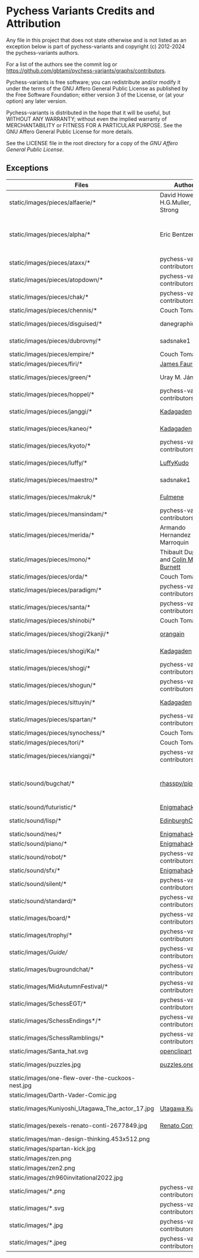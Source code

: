 # Pychess Variants Credits and Attribution

Any file in this project that does not state otherwise and is not listed as an
exception below is part of pychess-variants and copyright (c) 2012-2024 the pychess-variants authors.

For a list of the authors see the commit log or
https://github.com/gbtami/pychess-variants/graphs/contributors.

Pychess-variants is free software; you can redistribute and/or modify it under the terms
of the GNU Affero General Public License as published by the Free Software
Foundation; either version 3 of the License, or (at your option) any later
version.

Pychess-variants is distributed in the hope that it will be useful, but WITHOUT ANY
WARRANTY; without even the implied warranty of MERCHANTABILITY or FITNESS FOR
A PARTICULAR PURPOSE. See the GNU Affero General Public License for more
details.

See the LICENSE file in the root directory for a copy of the _GNU Affero General Public License_.

## Exceptions

Files | Author(s) | License | Notes
--- | --- | --- | ---
static/images/pieces/alfaerie/* | David Howe, H.G.Muller, Greg Strong | ??? | From [The Chess Variant Pages](https://www.chessvariants.com/graphics.dir/svg/alfaerie/)
static/images/pieces/alpha/* | Eric Bentzen | "free for personal non commercial use" | From [enpassant.dk](http://www.enpassant.dk/chess/fonteng.htm)
static/images/pieces/ataxx/* | pychess-variants contributors | [AGPLv3+](https://www.gnu.org/licenses/agpl-3.0.txt) | cat.svg and dog.svg license unknown
static/images/pieces/atopdown/* | pychess-variants contributors | [AGPLv3+](https://www.gnu.org/licenses/agpl-3.0.txt) |
static/images/pieces/chak/* | pychess-variants contributors | [AGPLv3+](https://www.gnu.org/licenses/agpl-3.0.txt) |
static/images/pieces/chennis/* | Couch Tomato | [AGPLv3+](https://www.gnu.org/licenses/agpl-3.0.txt) |
static/images/pieces/disguised/* | danegraphics | [CC BY-NC-SA 4.0](https://creativecommons.org/licenses/by-nc-sa/4.0/) | From lichess
static/images/pieces/dubrovny/* | sadsnake1 | [CC BY-NC-SA 4.0](https://creativecommons.org/licenses/by-nc-sa/4.0/) | From lichess
static/images/pieces/empire/* | Couch Tomato | [AGPLv3+](https://www.gnu.org/licenses/agpl-3.0.txt) |
static/images/pieces/firi/* | [James Faure](https://github.com/jfaure/Firi-pieceset) | [CC BY 4.0](https://creativecommons.org/licenses/by/4.0/) |
static/images/pieces/green/* | Uray M. János | [CC BY-SA 3.0](https://creativecommons.org/licenses/by-sa/3.0/deed.en) | From [Green Chess](https://greenchess.net/info.php?item=downloads)
static/images/pieces/hoppel/* | pychess-variants contributors | [AGPLv3+](https://www.gnu.org/licenses/agpl-3.0.txt) |
static/images/pieces/janggi/* | [Kadagaden](https://github.com/Kadagaden/chess-pieces) | [CC-BY-4.0](https://creativecommons.org/licenses/by/4.0/) |
static/images/pieces/kaneo/* | [Kadagaden](https://github.com/Kadagaden/chess-pieces) | [CC-BY-4.0](https://creativecommons.org/licenses/by/4.0/) | Inspired by the Neo pieces of chess.com
static/images/pieces/kyoto/* | pychess-variants contributors | [AGPLv3+](https://www.gnu.org/licenses/agpl-3.0.txt) |
static/images/pieces/luffy/* | [LuffyKudo](https://github.com/LuffyKudo) | [CC-BY-SA-4.0](https://creativecommons.org/licenses/by-sa/4.0/) |
static/images/pieces/maestro/* | sadsnake1 | [CC BY-NC-SA 4.0](https://creativecommons.org/licenses/by-nc-sa/4.0/) | From lichess
static/images/pieces/makruk/* | [Fulmene](https://github.com/Fulmene/makruk-pieces-image) | [CC-BY-SA-4.0](https://creativecommons.org/licenses/by-sa/4.0/) |
static/images/pieces/mansindam/* | pychess-variants contributors | [AGPLv3+](https://www.gnu.org/licenses/agpl-3.0.txt) |
static/images/pieces/merida/* | Armando Hernandez Marroquin | [GPLv2+](https://www.gnu.org/licenses/gpl-2.0.txt) | From lichess
static/images/pieces/mono/* | Thibault Duplessis and [Colin M.L. Burnett](https://en.wikipedia.org/wiki/User:Cburnett) | [GPLv2+](https://www.gnu.org/licenses/gpl-2.0.txt) | From lichess
static/images/pieces/orda/* | Couch Tomato | [AGPLv3+](https://www.gnu.org/licenses/agpl-3.0.txt) |
static/images/pieces/paradigm/* | pychess-variants contributors | [AGPLv3+](https://www.gnu.org/licenses/agpl-3.0.txt) |
static/images/pieces/santa/* | pychess-variants contributors | [AGPLv3+](https://www.gnu.org/licenses/agpl-3.0.txt) |
static/images/pieces/shinobi/* | Couch Tomato | [AGPLv3+](https://www.gnu.org/licenses/agpl-3.0.txt) |
static/images/pieces/shogi/2kanji/* | [orangain](https://github.com/orangain/shogi-piece-images) | [CC-BY-SA-3.0](https://creativecommons.org/licenses/by-sa/3.0/deed.en) |
static/images/pieces/shogi/Ka/* | [Kadagaden](https://github.com/orangain/shogi-piece-images) | [CC-BY-SA-3.0](https://creativecommons.org/licenses/by-sa/3.0/deed.en) |
static/images/pieces/shogi/* | pychess-variants contributors | [AGPLv3+](https://www.gnu.org/licenses/agpl-3.0.txt) |
static/images/pieces/shogun/* | pychess-variants contributors | [AGPLv3+](https://www.gnu.org/licenses/agpl-3.0.txt) |
static/images/pieces/sittuyin/* | [Kadagaden](https://github.com/Kadagaden/shogi-pieces) | [CC-BY-4.0](https://creativecommons.org/licenses/by/4.0/) |
static/images/pieces/spartan/* | pychess-variants contributors | [AGPLv3+](https://www.gnu.org/licenses/agpl-3.0.txt) |
static/images/pieces/synochess/* | Couch Tomato | [AGPLv3+](https://www.gnu.org/licenses/agpl-3.0.txt) |
static/images/pieces/tori/* | Couch Tomato | [AGPLv3+](https://www.gnu.org/licenses/agpl-3.0.txt) |
static/images/pieces/xiangqi/* | pychess-variants contributors | [AGPLv3+](https://www.gnu.org/licenses/agpl-3.0.txt) |
static/sound/bugchat/* | [rhasspy/piper](https://github.com/rhasspy/piper) | [MIT](https://github.com/rhasspy/piper/blob/master/LICENSE.md) | Generated with `en_GB-northern_english_male-medium` voice. Voice models are under a different license.
static/sound/futuristic/* | [Enigmahack](https://github.com/Enigmahack) | [AGPLv3+](https://www.gnu.org/licenses/agpl-3.0.txt) |
static/sound/lisp/* | [EdinburghCollective](http://lichess.org/@/EdinburghCollective) | [CC BY-NC-SA 4.0](https://creativecommons.org/licenses/by-nc-sa/4.0/) |
static/sound/nes/* | [Enigmahack](https://github.com/Enigmahack) | [AGPLv3+](https://www.gnu.org/licenses/agpl-3.0.txt) |
static/sound/piano/* | [Enigmahack](https://github.com/Enigmahack) | [AGPLv3+](https://www.gnu.org/licenses/agpl-3.0.txt) |
static/sound/robot/* | pychess-variants contributors | [AGPLv3+](https://www.gnu.org/licenses/agpl-3.0.txt) |
static/sound/sfx/* | [Enigmahack](https://github.com/Enigmahack) | [AGPLv3+](https://www.gnu.org/licenses/agpl-3.0.txt) |
static/sound/silent/* | pychess-variants contributors | [AGPLv3+](https://www.gnu.org/licenses/agpl-3.0.txt) |
static/sound/standard/* | pychess-variants contributors | [AGPLv3+](https://www.gnu.org/licenses/agpl-3.0.txt) |
static/images/board/* | pychess-variants contributors | [AGPLv3+](https://www.gnu.org/licenses/agpl-3.0.txt) |
static/images/trophy/* | pychess-variants contributors | [AGPLv3+](https://www.gnu.org/licenses/agpl-3.0.txt) |
static/images/*Guide/* | pychess-variants contributors | [AGPLv3+](https://www.gnu.org/licenses/agpl-3.0.txt) |
static/images/bugroundchat/* | pychess-variants contributors | [AGPLv3+](https://www.gnu.org/licenses/agpl-3.0.txt) |
static/images/MidAutumnFestival/* | pychess-variants contributors | [AGPLv3+](https://www.gnu.org/licenses/agpl-3.0.txt) |
static/images/SchessEGT/* | pychess-variants contributors | [AGPLv3+](https://www.gnu.org/licenses/agpl-3.0.txt) |
static/images/SchessEndings*/* | pychess-variants contributors | [AGPLv3+](https://www.gnu.org/licenses/agpl-3.0.txt) |
static/images/SchessRamblings/* | pychess-variants contributors | [AGPLv3+](https://www.gnu.org/licenses/agpl-3.0.txt) |
static/images/Santa_hat.svg | [openclipart](https://openclipart.org/detail/190172/santa-hat) | [CC0 1.0](https://creativecommons.org/publicdomain/zero/1.0/) |
static/images/puzzles.jpg | [puzzles.one](https://puzzles.one/) | | From puzzles.one website
static/images/one-flew-over-the-cuckoos-nest.jpg | | | Movie poster
static/images/Darth-Vader-Comic.jpg | | | Comic book cover
static/images/Kuniyoshi_Utagawa_The_actor_17.jpg | [Utagawa Kuniyoshi](https://commons.wikimedia.org/wiki/File:Kuniyoshi_Utagawa_The_actor_Iwai_Kumesabur%C3%B4_II_as_Yaoya_Oshichi.jpg) | Public Domain |
static/images/pexels-renato-conti-2677849.jpg | [Renato Conti](https://www.pexels.com/photo/a-man-playing-chess-2677849/) | [Pexels License](https://www.pexels.com/license/) |
static/images/man-design-thinking.453x512.png | | Unknown |
static/images/spartan-kick.jpg | | | Movie scene
static/images/zen.png | | Unknown |
static/images/zen2.png | | Unknown |
static/images/zh960invitational2022.jpg | | | Tournament banner
static/images/*.png | pychess-variants contributors | [AGPLv3+](https://www.gnu.org/licenses/agpl-3.0.txt) | For other png files
static/images/*.svg | pychess-variants contributors | [AGPLv3+](https://www.gnu.org/licenses/agpl-3.0.txt) | For other svg files
static/images/*.jpg | pychess-variants contributors | [AGPLv3+](https://www.gnu.org/licenses/agpl-3.0.txt) | For other jpg files
static/images/*.jpeg | pychess-variants contributors | [AGPLv3+](https://www.gnu.org/licenses/agpl-3.0.txt) | For other jpeg files
